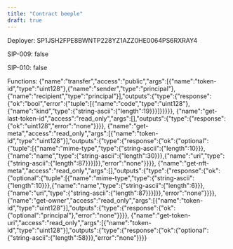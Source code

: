 ```yaml
---
title: "Contract beeple"
draft: true
---
```

Deployer: SP1JSH2FPE8BWNTP228YZ1AZZ0HE0064PS6RXRAY4

SIP-009: false

SIP-010: false

Functions:
{"name":"transfer","access":"public","args":[{"name":"token-id","type":"uint128"},{"name":"sender","type":"principal"},{"name":"recipient","type":"principal"}],"outputs":{"type":{"response":{"ok":"bool","error":{"tuple":[{"name":"code","type":"uint128"},{"name":"kind","type":{"string-ascii":{"length":19}}}]}}}}}, {"name":"get-last-token-id","access":"read_only","args":[],"outputs":{"type":{"response":{"ok":"uint128","error":"none"}}}}, {"name":"get-meta","access":"read_only","args":[{"name":"token-id","type":"uint128"}],"outputs":{"type":{"response":{"ok":{"optional":{"tuple":[{"name":"mime-type","type":{"string-ascii":{"length":10}}},{"name":"name","type":{"string-ascii":{"length":30}}},{"name":"uri","type":{"string-ascii":{"length":87}}}]}},"error":"none"}}}}, {"name":"get-nft-meta","access":"read_only","args":[],"outputs":{"type":{"response":{"ok":{"optional":{"tuple":[{"name":"mime-type","type":{"string-ascii":{"length":10}}},{"name":"name","type":{"string-ascii":{"length":6}}},{"name":"uri","type":{"string-ascii":{"length":87}}}]}},"error":"none"}}}}, {"name":"get-owner","access":"read_only","args":[{"name":"token-id","type":"uint128"}],"outputs":{"type":{"response":{"ok":{"optional":"principal"},"error":"none"}}}}, {"name":"get-token-uri","access":"read_only","args":[{"name":"token-id","type":"uint128"}],"outputs":{"type":{"response":{"ok":{"optional":{"string-ascii":{"length":58}}},"error":"none"}}}}
